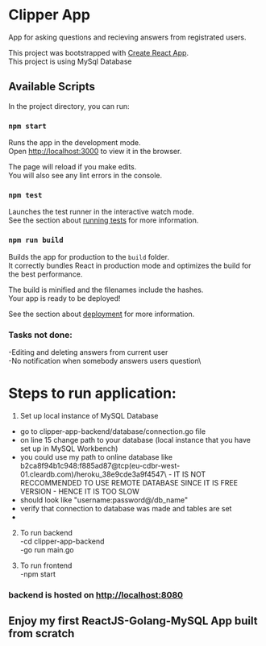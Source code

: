 # Clipper App
App for asking questions and recieving answers from registrated users. 



This project was bootstrapped with [Create React App](https://github.com/facebook/create-react-app).\
This project is using MySql Database


## Available Scripts

In the project directory, you can run:

### `npm start`

Runs the app in the development mode.\
Open [http://localhost:3000](http://localhost:3000) to view it in the browser.

The page will reload if you make edits.\
You will also see any lint errors in the console.

### `npm test`

Launches the test runner in the interactive watch mode.\
See the section about [running tests](https://facebook.github.io/create-react-app/docs/running-tests) for more information.

### `npm run build`

Builds the app for production to the `build` folder.\
It correctly bundles React in production mode and optimizes the build for the best performance.

The build is minified and the filenames include the hashes.\
Your app is ready to be deployed!

See the section about [deployment](https://facebook.github.io/create-react-app/docs/deployment) for more information.


### Tasks not done:
-Editing and deleting answers from current user\
-No notification when somebody answers users question\

# Steps to run application: 
1. Set up local instance of MySQL Database
  - go to clipper-app-backend/database/connection.go file
  - on line 15 change path to your database (local instance that you have set up in MySQL Workbench)
  - you could use my path to online database like b2ca8f94b1c948:f885ad87@tcp(eu-cdbr-west-01.cleardb.com)/heroku_38e9cde3a9f4547\   - IT IS NOT RECCOMMENDED TO USE REMOTE DATABASE SINCE IT IS FREE VERSION - HENCE IT IS TOO SLOW  
  - should look like "username:password@/db_name"
  - verify that connection to database was made and tables are set
  - 
2. To run backend\
   -cd clipper-app-backend\
   -go run main.go
   
3. To run frontend\
   -npm start



### backend is hosted on [http://localhost:8080](http://localhost:8080)


## Enjoy my first ReactJS-Golang-MySQL App built from scratch

